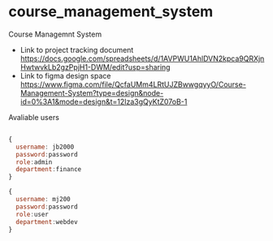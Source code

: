 # course_management_system

Course Managemnt System

- Link to project tracking document <https://docs.google.com/spreadsheets/d/1AVPWU1AhlDVN2kpca9QRXjnHwtwvkLb2gzPpjH1-DWM/edit?usp=sharing>
- Link to figma design space <https://www.figma.com/file/QcfaUMm4LRtUJZBwwgqyyO/Course-Management-System?type=design&node-id=0%3A1&mode=design&t=12Iza3gQyKtZ07oB-1>

Avaliable users

``` js

{
  username: jb2000 
  password:password 
  role:admin 
  department:finance
}

{
  username: mj200 
  password:password 
  role:user
  department:webdev
}
```
